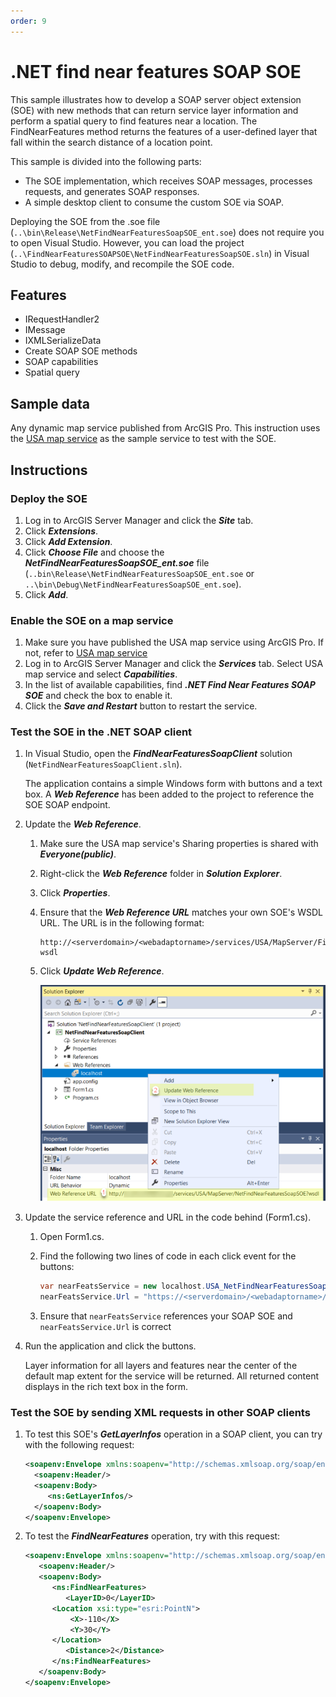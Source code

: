 ```yaml
---
order: 9
---
```


# .NET find near features SOAP SOE
This sample illustrates how to develop a SOAP server object extension (SOE) with new methods that can return service layer information and perform a spatial query to find features near a location. The FindNearFeatures method returns the features of a user-defined layer that fall within the search distance of a location point.

This sample is divided into the following parts:

- The SOE implementation, which receives SOAP messages, processes requests, and generates SOAP responses.
- A simple desktop client to consume the custom SOE via SOAP.

Deploying the SOE from the .soe file (`..\bin\Release\NetFindNearFeaturesSoapSOE_ent.soe`) does not require you to open Visual Studio. However, you can load the project (`..\FindNearFeaturesSOAPSOE\NetFindNearFeaturesSoapSOE.sln`) in Visual Studio to debug, modify, and recompile the SOE code.


## Features
  * IRequestHandler2
  * IMessage
  * IXMLSerializeData
  * Create SOAP SOE methods
  * SOAP capabilities
  * Spatial query


## Sample data
  Any dynamic map service published from ArcGIS Pro. This instruction uses the [USA map service](https://github.com/Esri/arcgis-enterprise-sdk-resources/tree/master/Samples) as the sample service to test with the SOE.


## Instructions

### Deploy the SOE

1. Log in to ArcGIS Server Manager and click the ***Site*** tab.
2. Click ***Extensions***.
3. Click ***Add Extension***.
4. Click ***Choose File*** and choose the ***NetFindNearFeaturesSoapSOE_ent.soe*** file (`..bin\Release\NetFindNearFeaturesSoapSOE_ent.soe` or `..\bin\Debug\NetFindNearFeaturesSoapSOE_ent.soe`).
5. Click ***Add***.

### Enable the SOE on a map service

1. Make sure you have published the USA map service using ArcGIS Pro. If not, refer to [USA map service](https://github.com/Esri/arcgis-enterprise-sdk-resources/tree/master/Samples)
2. Log in to ArcGIS Server Manager and click the ***Services*** tab. Select USA map service and select ***Capabilities***.
3. In the list of available capabilities, find ***.NET Find Near Features SOAP SOE*** and check the box to enable it.
4. Click the ***Save and Restart*** button to restart the service.

### Test the SOE in the .NET SOAP client
1. In Visual Studio, open the ***FindNearFeaturesSoapClient*** solution (`NetFindNearFeaturesSoapClient.sln`). 

   The application contains a simple Windows form with buttons and a text box. A ***Web Reference*** has been added to the project to reference the SOE SOAP endpoint. 
2. Update the ***Web Reference***.
   1. Make sure the USA map service's Sharing properties is shared with ***Everyone(public)***.
   2. Right-click the ***Web Reference*** folder in ***Solution Explorer***.
   3. Click ***Properties***.
   4. Ensure that the ***Web Reference URL*** matches your own SOE's WSDL URL. The URL is in the following format:
      ```
      http://<serverdomain>/<webadaptorname>/services/USA/MapServer/FindNearFeaturesSoapSOE?wsdl
      ```
   5. Click ***Update Web Reference***.
   
      ![](../../../../images/netsp/NetFindSoap1.png "Net Find Near SOAP Sample")
3. Update the service reference and URL in the code behind (Form1.cs).
   1. Open Form1.cs.
   2. Find the following two lines of code in each click event for the buttons:
   
      ``` c#
      var nearFeatsService = new localhost.USA_NetFindNearFeaturesSoapSOE();
      nearFeatsService.Url = "https://<serverdomain>/<webadaptorname>/services/USA/MapServer/NetFindNearFeaturesSoapSOE";
      ```
   3. Ensure that `nearFeatsService` references your SOAP SOE and `nearFeatsService.Url` is correct
4. Run the application and click the buttons. 
   
   Layer information for all layers and features near the center of the default map extent for the service will be returned. All returned content displays in the rich text box in the form.

### Test the SOE by sending XML requests in other SOAP clients
1. To test this SOE's ***GetLayerInfos*** operation in a SOAP client, you can try with the following request:

    ``` xml
   <soapenv:Envelope xmlns:soapenv="http://schemas.xmlsoap.org/soap/envelope/" xmlns:ns="http://examples.esri.com/schemas/NetFindNearFeaturesSoapSOE/1.0">
      <soapenv:Header/>
      <soapenv:Body>
         <ns:GetLayerInfos/>
      </soapenv:Body>
   </soapenv:Envelope>
   ```
2. To test the ***FindNearFeatures*** operation, try with this request:

   ``` xml
   <soapenv:Envelope xmlns:soapenv="http://schemas.xmlsoap.org/soap/envelope/" xmlns:ns="http://examples.esri.com/schemas/NetFindNearFeaturesSoapSOE/1.0" xmlns:xsi="http://www.w3.org/2001/XMLSchema-instance" xmlns:xsd="http://www.w3.org/2001/XMLSchema" xmlns:esri="http://www.esri.com/schemas/ArcGIS/2.5.0">
      <soapenv:Header/>
      <soapenv:Body>
         <ns:FindNearFeatures>
            <LayerID>0</LayerID>
		 <Location xsi:type="esri:PointN">
			 <X>-110</X>
			 <Y>30</Y>
		 </Location>
            <Distance>2</Distance>
         </ns:FindNearFeatures>
      </soapenv:Body>
   </soapenv:Envelope>
   ```
